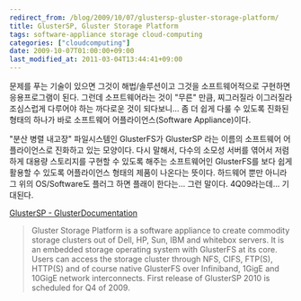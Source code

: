 ```yaml
---
redirect_from: /blog/2009/10/07/glustersp-gluster-storage-platform/
title: GlusterSP, Gluster Storage Platform
tags: software-appliance storage cloud-computing
categories: ["cloudcomputing"]
date: 2009-10-07T01:00:00+09:00
last_modified_at: 2011-03-04T13:44:41+09:00
---
```

문제를 푸는 기술이 있으면 그것이 해법/솔루션이고 그것을 소프트웨어적으로
구현하면 응용프로그램이 된다. 그런데 소프트웨어라는 것이 "무른" 만큼,
찌그러질라 이그러질라 조심스럽게 다루어야 하는 까다로운 것이 되다보니...
좀 더 쉽게 다룰 수 있도록 진화된 형태의 하나가 바로 소프트웨어
어플라이언스(Software Appliance)이다.

"분산 병렬 내고장" 파일시스템인 GlusterFS가 GlusterSP 라는 이름의 소프트웨어
어플라이언스로 진화하고 있는 모양이다. 다시 말해서, 다수의 소모성 서버를
엮어서 저렴하게 대용량 스토리지를 구현할 수 있도록 해주는 소프트웨어인
GlusterFS를 보다 쉽게 활용할 수 있도록 어플라이언스 형태의 제품이 나온다는
뜻이다. 하드웨어 뿐만 아니라 그 위의 OS/Software도 플러그 하면 플래이
한다는... 그런 말이다. 4Q09라는데... 기대된다.

[GlusterSP - GlusterDocumentation](http://www.gluster.com/community/documentation/index.php/GlusterSP)

> Gluster Storage Platform is a software appliance to create commodity storage clusters out of Dell, HP, Sun, IBM and whitebox servers. It is an embedded storage operating system with GlusterFS at its core. Users can access the storage cluster through NFS, CIFS, FTP(S), HTTP(S) and of course native GlusterFS over Infiniband, 1GigE and 10GigE network interconnects. First release of GlusterSP 2010 is scheduled for Q4 of 2009.

